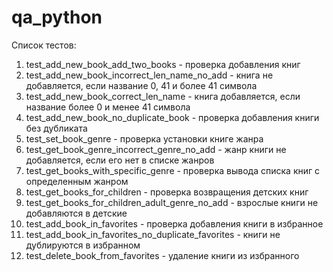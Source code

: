# qa_python

Список тестов:

1) test_add_new_book_add_two_books - проверка добавления книг
2) test_add_new_book_incorrect_len_name_no_add - книга не добавляется, если название 0, 41 и более 41 символа
3) test_add_new_book_correct_len_name - книга добавляется, если название более 0 и менее 41 символа
4) test_add_new_book_no_duplicate_book - проверка добавления книги без дубликата
5) test_set_book_genre - проверка установки книге жанра
6) test_get_book_genre_incorrect_genre_no_add - жанр книги не добавляется, если его нет в списке жанров
7) test_get_books_with_specific_genre - проверка вывода списка книг с определенным жанром
8) test_get_books_for_children - проверка возвращения детских книг
9) test_get_books_for_children_adult_genre_no_add - взрослые книги не добавляются в детские
10) test_add_book_in_favorites - проверка добавления книги в избранное
11) test_add_book_in_favorites_no_duplicate_favorites - книги не дублируются в избранном
12) test_delete_book_from_favorites - удаление книги из избранного